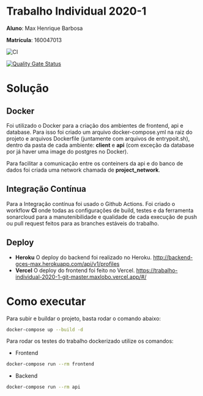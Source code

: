 # Trabalho Individual 2020-1

**Aluno**: Max Henrique Barbosa

**Matrícula**: 160047013

![CI](https://github.com/Maxlobo/Trabalho-Individual-2020-1/workflows/CI/badge.svg?branch=master)

[![Quality Gate Status](https://sonarcloud.io/api/project_badges/measure?project=Maxlobo_Trabalho-Individual-2020-1&metric=alert_status)](https://sonarcloud.io/dashboard?id=Maxlobo_Trabalho-Individual-2020-1)


# Solução

## Docker

Foi utilizado o Docker para a criação dos ambientes de frontend, api e database. Para isso foi criado um arquivo docker-compose.yml na raiz do projeto e arquivos Dockerfile (juntamente com arquivos de entrypoit.sh), dentro da pasta de cada ambiente: **client** e **api** (com exceção da database por já haver uma image do postgres no Docker).

Para facilitar a comunicação entre os conteiners da api e do banco de dados foi criada uma network chamada de **project_network**.


## Integração Contínua

Para a Integração contínua foi usado o Github Actions. Foi criado o workflow **CI** onde todas as configurações de build, testes e da ferramenta sonarcloud para a manutenibilidade e qualidade de cada execução de push ou pull request feitos para as branches estáveis do trabalho.

## Deploy 

 - **Heroku** O deploy do backend foi realizado no Heroku. http://backend-gces-max.herokuapp.com/api/v1/profiles
 - **Vercel** O deploy do frontend foi feito no Vercel. https://trabalho-individual-2020-1-git-master.maxlobo.vercel.app/#/

# Como executar

Para subir e buildar o projeto, basta rodar o comando abaixo:

```sh
docker-compose up --build -d
```

Para rodar os testes do trabalho dockerizado utilize os comandos:

- Frontend

```sh
docker-compose run --rm frontend
```

- Backend

```sh
docker-compose run --rm api
```
